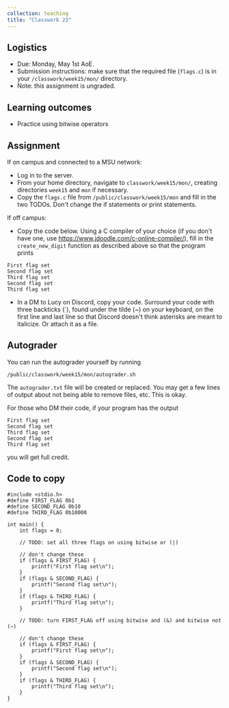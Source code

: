 ```yaml
---
collection: teaching
title: "Classwork 23"
---
```


## Logistics
* Due: Monday, May 1st AoE.
* Submission instructions: make sure that the required file (`flags.c`) is in your
	`/classwork/week15/mon/` directory.
* Note: this assignment is ungraded.

## Learning outcomes
* Practice using bitwise operators

## Assignment

If on campus and connected to a MSU network:
* Log in to the server.
* From your home directory, navigate to `classwork/week15/mon/`, creating directories `week15`
and `mon` if necessary.
* Copy the `flags.c` file from `/public/classwork/week15/mon` and fill in the
    two TODOs. Don't change the if statements or print statements.

If off campus:
* Copy the code below. Using a C compiler of your choice (if you don't have
	one, use https://www.jdoodle.com/c-online-compiler/), fill in the
	`create_new_digit` function as described above so that the program prints
```
First flag set
Second flag set
Third flag set
Second flag set
Third flag set
```
* In a DM to Lucy on Discord, copy your code. Surround your code with three
    backticks (\`), found under the tilde (~) on your keyboard, on the first line and last line so that Discord doesn't
    think asterisks are meant to italicize. Or attach it as a file.

## Autograder

You can run the autograder yourself by running
```
/public/classwork/week15/mon/autograder.sh
```
The `autograder.txt` file will be created or
replaced. You may get a few lines of output about not being able to remove
files, etc. This is okay.

For those who DM their code, if your program has the output
```
First flag set
Second flag set
Third flag set
Second flag set
Third flag set
```
you will get full credit.

## Code to copy

```
#include <stdio.h>
#define FIRST_FLAG 0b1
#define SECOND_FLAG 0b10
#define THIRD_FLAG 0b10000

int main() {
	int flags = 0;

	// TODO: set all three flags on using bitwise or (|)

	// don't change these
	if (flags & FIRST_FLAG) {
		printf("First flag set\n");
	}
	if (flags & SECOND_FLAG) {
		printf("Second flag set\n");
	}
	if (flags & THIRD_FLAG) {
		printf("Third flag set\n");
	}

	// TODO: turn FIRST_FLAG off using bitwise and (&) and bitwise not (~)

	// don't change these
	if (flags & FIRST_FLAG) {
		printf("First flag set\n");
	}
	if (flags & SECOND_FLAG) {
		printf("Second flag set\n");
	}
	if (flags & THIRD_FLAG) {
		printf("Third flag set\n");
	}
}
```
